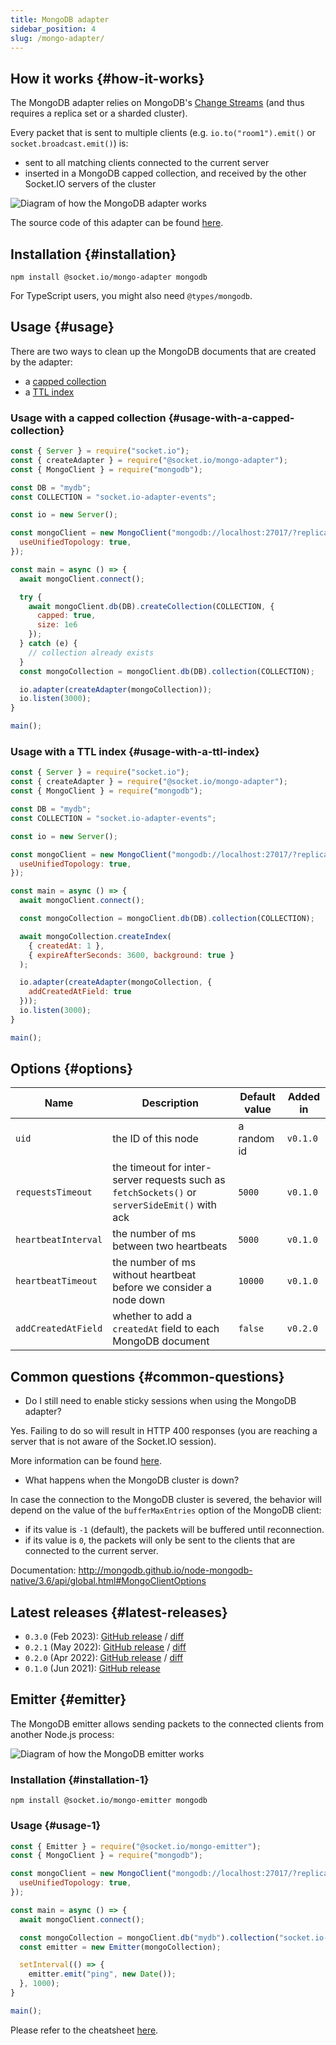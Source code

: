```yaml
---
title: MongoDB adapter
sidebar_position: 4
slug: /mongo-adapter/
---
```


## How it works {#how-it-works}

The MongoDB adapter relies on MongoDB's [Change Streams](https://docs.mongodb.com/manual/changeStreams/) (and thus requires a replica set or a sharded cluster).

Every packet that is sent to multiple clients (e.g. `io.to("room1").emit()` or `socket.broadcast.emit()`) is:

- sent to all matching clients connected to the current server
- inserted in a MongoDB capped collection, and received by the other Socket.IO servers of the cluster

![Diagram of how the MongoDB adapter works](/images/mongo-adapter.png)

The source code of this adapter can be found [here](https://github.com/socketio/socket.io-mongo-adapter).

## Installation {#installation}

```
npm install @socket.io/mongo-adapter mongodb
```

For TypeScript users, you might also need `@types/mongodb`.

## Usage {#usage}

There are two ways to clean up the MongoDB documents that are created by the adapter:

- a [capped collection](https://www.mongodb.com/docs/manual/core/capped-collections/)
- a [TTL index](https://www.mongodb.com/docs/manual/core/index-ttl/)

### Usage with a capped collection {#usage-with-a-capped-collection}

```js
const { Server } = require("socket.io");
const { createAdapter } = require("@socket.io/mongo-adapter");
const { MongoClient } = require("mongodb");

const DB = "mydb";
const COLLECTION = "socket.io-adapter-events";

const io = new Server();

const mongoClient = new MongoClient("mongodb://localhost:27017/?replicaSet=rs0", {
  useUnifiedTopology: true,
});

const main = async () => {
  await mongoClient.connect();

  try {
    await mongoClient.db(DB).createCollection(COLLECTION, {
      capped: true,
      size: 1e6
    });
  } catch (e) {
    // collection already exists
  }
  const mongoCollection = mongoClient.db(DB).collection(COLLECTION);

  io.adapter(createAdapter(mongoCollection));
  io.listen(3000);
}

main();
```

### Usage with a TTL index {#usage-with-a-ttl-index}

```js
const { Server } = require("socket.io");
const { createAdapter } = require("@socket.io/mongo-adapter");
const { MongoClient } = require("mongodb");

const DB = "mydb";
const COLLECTION = "socket.io-adapter-events";

const io = new Server();

const mongoClient = new MongoClient("mongodb://localhost:27017/?replicaSet=rs0", {
  useUnifiedTopology: true,
});

const main = async () => {
  await mongoClient.connect();

  const mongoCollection = mongoClient.db(DB).collection(COLLECTION);

  await mongoCollection.createIndex(
    { createdAt: 1 },
    { expireAfterSeconds: 3600, background: true }
  );

  io.adapter(createAdapter(mongoCollection, {
    addCreatedAtField: true
  }));
  io.listen(3000);
}

main();
```

## Options {#options}

| Name                | Description                                                                                   | Default value | Added in |
|---------------------|-----------------------------------------------------------------------------------------------|---------------|----------|
| `uid`               | the ID of this node                                                                           | a random id   | `v0.1.0` |
| `requestsTimeout`   | the timeout for inter-server requests such as `fetchSockets()` or `serverSideEmit()` with ack | `5000`        | `v0.1.0` |
| `heartbeatInterval` | the number of ms between two heartbeats                                                       | `5000`        | `v0.1.0` |
| `heartbeatTimeout`  | the number of ms without heartbeat before we consider a node down                             | `10000`       | `v0.1.0` |
| `addCreatedAtField` | whether to add a `createdAt` field to each MongoDB document                                   | `false`       | `v0.2.0` |

## Common questions {#common-questions}

- Do I still need to enable sticky sessions when using the MongoDB adapter?

Yes. Failing to do so will result in HTTP 400 responses (you are reaching a server that is not aware of the Socket.IO session).

More information can be found [here](../02-Server/using-multiple-nodes.md#why-is-sticky-session-required).

- What happens when the MongoDB cluster is down?

In case the connection to the MongoDB cluster is severed, the behavior will depend on the value of the `bufferMaxEntries` option of the MongoDB client:

- if its value is `-1` (default), the packets will be buffered until reconnection.
- if its value is `0`, the packets will only be sent to the clients that are connected to the current server.

Documentation: http://mongodb.github.io/node-mongodb-native/3.6/api/global.html#MongoClientOptions

## Latest releases {#latest-releases}

- `0.3.0` (Feb 2023): [GitHub release](https://github.com/socketio/socket.io-mongo-adapter/releases/tag/0.3.0) / [diff](https://github.com/socketio/socket.io-mongo-adapter/compare/0.2.1...0.3.0)
- `0.2.1` (May 2022): [GitHub release](https://github.com/socketio/socket.io-mongo-adapter/releases/tag/0.2.1) / [diff](https://github.com/socketio/socket.io-mongo-adapter/compare/0.2.0...0.2.1)
- `0.2.0` (Apr 2022): [GitHub release](https://github.com/socketio/socket.io-mongo-adapter/releases/tag/0.2.0) / [diff](https://github.com/socketio/socket.io-mongo-adapter/compare/0.1.0...0.2.0)
- `0.1.0` (Jun 2021): [GitHub release](https://github.com/socketio/socket.io-mongo-adapter/releases/tag/0.1.0)

## Emitter {#emitter}

The MongoDB emitter allows sending packets to the connected clients from another Node.js process:

![Diagram of how the MongoDB emitter works](/images/mongo-emitter.png)

### Installation {#installation-1}

```
npm install @socket.io/mongo-emitter mongodb
```

### Usage {#usage-1}

```js
const { Emitter } = require("@socket.io/mongo-emitter");
const { MongoClient } = require("mongodb");

const mongoClient = new MongoClient("mongodb://localhost:27017/?replicaSet=rs0", {
  useUnifiedTopology: true,
});

const main = async () => {
  await mongoClient.connect();

  const mongoCollection = mongoClient.db("mydb").collection("socket.io-adapter-events");
  const emitter = new Emitter(mongoCollection);

  setInterval(() => {
    emitter.emit("ping", new Date());
  }, 1000);
}

main();
```

Please refer to the cheatsheet [here](adapter.md#emitter-cheatsheet).
